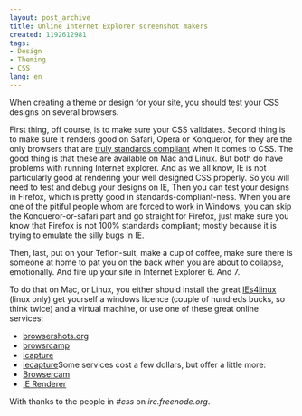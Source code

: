 ```yaml
---
layout: post_archive
title: Online Internet Explorer screenshot makers
created: 1192612981
tags:
- Design
- Theming
- CSS
lang: en
---
```

When creating a theme or design for your site, you should test your CSS designs on several browsers.

First thing, off course, is to make sure your CSS validates. Second thing is to make sure it renders good on Safari, Opera or Konqueror, for they are the only browsers that are [truly standards compliant](http://en.wikipedia.org/wiki/Acid2#Timeline_of_successful_browsers) when it comes to CSS.
The good thing is that these are available on Mac and Linux. But both do
have problems with running Internet explorer. And as we all know, IE is
not particularly good at rendering your well designed CSS properly. So you will need to test and debug your designs on IE, Then you can test your designs in Firefox, which is pretty good in standards-compliant-ness. When you are one of the pitiful people whom are forced to work in Windows, you can skip the Konqueror-or-safari part and go straight for Firefox, just make sure you know that Firefox is not 100% standards compliant; mostly because it is trying to emulate the silly bugs in IE.

Then, last, put on your Teflon-suit, make a cup of coffee, make sure there is someone at home to pat you on the back when you are about to collapse, emotionally. And fire up your site in Internet Explorer 6. And 7.

To do that on Mac, or Linux, you either should install the great [IEs4linux](http://www.tatanka.com.br/ies4linux/page/Main_Page) (linux only) get yourself a windows licence (couple of hundreds bucks, so think twice) and a virtual machine, or use one of these great online services: 

* [browsershots.org](http://browsershots.org)
* [browsrcamp](http://browsrcamp.com)
* [icapture](http://danvine.com/icapture/)
* [iecapture](http://danvine.com/iecapture/)Some services cost a few dollars, but offer a little more:
* [Browsercam](http://browsercam.com)
* [IE Renderer](http://ipinfo.info/netrenderer/index.php)

With thanks to the people in _#css_ on _irc.freenode.org_.
